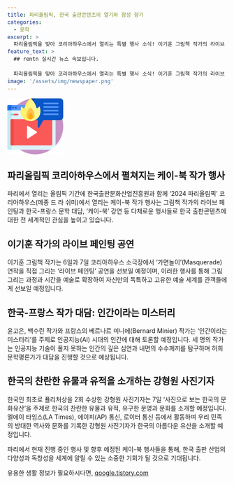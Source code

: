 ```yaml
---
title: 파리올림픽, 한국 출판콘텐츠의 열기와 함성 향기
categories:
  - 문학
excerpt: >
  파리올림픽을 맞아 코리아하우스에서 열리는 특별 행사 소식! 이기훈 그림책 작가의 라이브 페인팅과 한프랑스 문학 대담, 그리고 윤고은, 백수린 작가와 프랑스 베르나르 미니에 작가의 AI 시대 인간에 대한 토론 등 풍성한 프로그램으로 한국 출판콘텐츠에 대한 전 세계적인 관심을 높이는 중! 6일과 7일에 진행되는 이벤트에는 미리 예매를 권장.
feature_text: >
  ## rentn 실시간 뉴스 속보입니다.

  파리올림픽을 맞아 코리아하우스에서 열리는 특별 행사 소식! 이기훈 그림책 작가의 라이브 페인팅과 한프랑스 문학 대담, 그리고 윤고은, 백수린 작가와 프랑스 베르나르 미니에 작가의 AI 시대 인간에 대한 토론 등 풍성한 프로그램으로 한국 출판콘텐츠에 대한 전 세계적인 관심을 높이는 중! 6일과 7일에 진행되는 이벤트에는 미리 예매를 권장.
image: '/assets/img/newspaper.png'
---
```


<p><img src="/assets/img/news.png" alt="rentncar 속보" /></p>

<h2 data-ke-size="size26">파리올림픽 코리아하우스에서 펼쳐지는 케이-북 작가 행사</h2>

<p>파리에서 열리는 올림픽 기간에 한국출판문화산업진흥원과 함께 ‘2024 파리올림픽’ 코리아하우스(메종 드 라 쉬미)에서 열리는 케이-북 작가 행사는 그림책 작가의 라이브 페인팅과 한국-프랑스 문학 대담, ‘케이-북’ 강연 등 다채로운 행사들로 한국 출판콘텐츠에 대한 전 세계적인 관심을 높이고 있습니다. </p>

<h2 data-ke-size="size26">이기훈 작가의 라이브 페인팅 공연</h2>

<p>이기훈 그림책 작가는 6일과 7일 코리아하우스 소극장에서 ‘가면놀이’(Masquerade) 연작을 직접 그리는 ‘라이브 페인팅’ 공연을 선보일 예정이며, 이러한 행사를 통해 그림 그리는 과정과 시간을 예술로 확장하여 자신만의 독특하고 고유한 예술 세계를 관객들에게 선보일 예정입니다.</p>

<h2 data-ke-size="size26">한국-프랑스 작가 대담: 인간이라는 미스터리</h2>

<p>윤고은, 백수린 작가와 프랑스의 베르나르 미니에(Bernard Minier) 작가는 ‘인간이라는 미스터리’를 주제로 인공지능(AI) 시대의 인간에 대해 토론할 예정입니다. 세 명의 작가는 인공지능 기술이 풀지 못하는 인간의 깊은 심연과 내면의 수수께끼를 탐구하며 허희 문학평론가가 대담을 진행할 것으로 예상됩니다. </p>

<h2 data-ke-size="size26">한국의 찬란한 유물과 유적을 소개하는 강형원 사진기자</h2>

<p>한국인 최초로 퓰리처상을 2회 수상한 강형원 사진기자는 7일 ‘사진으로 보는 한국의 문화유산’을 주제로 한국의 찬란한 유물과 유적, 유구한 문명과 문화를 소개할 예정입니다. 엘에이 타임스(LA Times), 에이피(AP) 통신, 로이터 통신 등에서 활동하며 우리 민족의 방대한 역사와 문화를 기록한 강형원 사진기자가 한국의 아름다운 유산을 소개할 예정입니다.</p>

<p>파리에서 현재 진행 중인 행사 및 향후 예정된 케이-북 행사들을 통해, 한국 출판 산업의 다양성과 독창성을 세계에 알릴 수 있는 소중한 기회가 될 것으로 기대됩니다.</p>
유용한 생활 정보가 필요하시다면, <a href="https://qoogle.tistory.com" rel="dofollow">qoogle.tistory.com</a>



